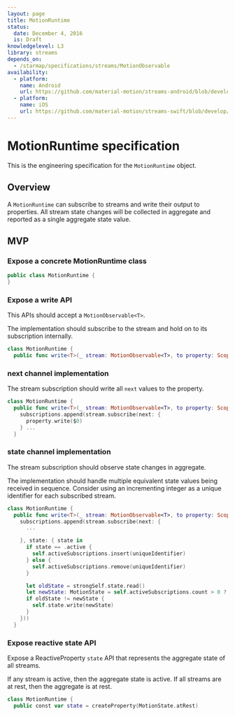 ```yaml
---
layout: page
title: MotionRuntime
status:
  date: December 4, 2016
  is: Draft
knowledgelevel: L3
library: streams
depends_on:
  - /starmap/specifications/streams/MotionObservable
availability:
  - platform:
    name: Android 
    url: https://github.com/material-motion/streams-android/blob/develop/library/src/main/java/com/google/android/material/motion/streams/MotionRuntime.java
  - platform:
    name: iOS
    url: https://github.com/material-motion/streams-swift/blob/develop/src/MotionRuntime.swift
---
```


# MotionRuntime specification

This is the engineering specification for the `MotionRuntime` object.

## Overview

A `MotionRuntime` can subscribe to streams and write their output to properties. All stream state
changes will be collected in aggregate and reported as a single aggregate state value.

## MVP

### Expose a concrete MotionRuntime class

```swift
public class MotionRuntime {
}
```

### Expose a write API

This APIs should accept a `MotionObservable<T>`.

The implementation should subscribe to the stream and hold on to its subscription internally.

```swift
class MotionRuntime {
  public func write<T>(_ stream: MotionObservable<T>, to property: ScopedWritable<T>)
```

### next channel implementation

The stream subscription should write all `next` values to the property.

```swift
class MotionRuntime {
  public func write<T>(_ stream: MotionObservable<T>, to property: ScopedWritable<T>) {
    subscriptions.append(stream.subscribe(next: {
      property.write($0)
    } ...
  }
```

### state channel implementation

The stream subscription should observe state changes in aggregate.

The implementation should handle multiple equivalent state values being received in sequence.
Consider using an incrementing integer as a unique identifier for each subscribed stream.

```swift
class MotionRuntime {
  public func write<T>(_ stream: MotionObservable<T>, to property: ScopedWritable<T>) {
    subscriptions.append(stream.subscribe(next: {
      ...

    }, state: { state in
      if state == .active {
        self.activeSubscriptions.insert(uniqueIdentifier)
      } else {
        self.activeSubscriptions.remove(uniqueIdentifier)
      }

      let oldState = strongSelf.state.read()
      let newState: MotionState = self.activeSubscriptions.count > 0 ? .active : .atRest
      if oldState != newState {
        self.state.write(newState)
      }
    }))
  }
```

### Expose reactive state API

Expose a ReactiveProperty `state` API that represents the aggregate state of all streams.

If any stream is active, then the aggregate state is active. If all streams are at rest, then
the aggregate is at rest.

```swift
class MotionRuntime {
  public const var state = createProperty(MotionState.atRest)
```
